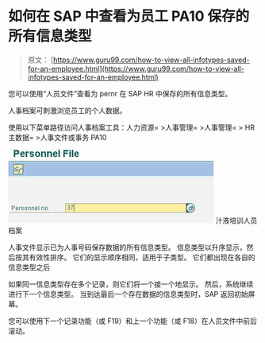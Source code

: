 # 如何在 SAP 中查看为员工 PA10 保存的所有信息类型

> 原文： [https://www.guru99.com/how-to-view-all-infotypes-saved-for-an-employee.html](https://www.guru99.com/how-to-view-all-infotypes-saved-for-an-employee.html)

您可以使用“人员文件”查看为 pernr 在 SAP HR 中保存的所有信息类型。

人事档案可刺激浏览员工的个人数据。

使用以下菜单路径访问人事档案工具：人力资源= >人事管理= >人事管理= > HR 主数据= >人事文件或事务 PA10

![How to view all Infotypes Saved for an Employee PA10 in SAP](img/2c8e7d04eaac37c6f2c1242f40657c55.png) 
汁液培训人员档案

人事文件显示已为人事号码保存数据的所有信息类型。
信息类型以升序显示，然后按其有效性排序。 它们的显示顺序相同，适用于子类型。 它们都出现在各自的信息类型之后

如果同一信息类型存在多个记录，则它们将一个接一个地显示。 然后，系统继续进行下一个信息类型。 当到达最后一个存在数据的信息类型时，SAP 返回初始屏幕。

您可以使用下一个记录功能（或 F19）和上一个功能（或 F18）在人员文件中前后滚动。